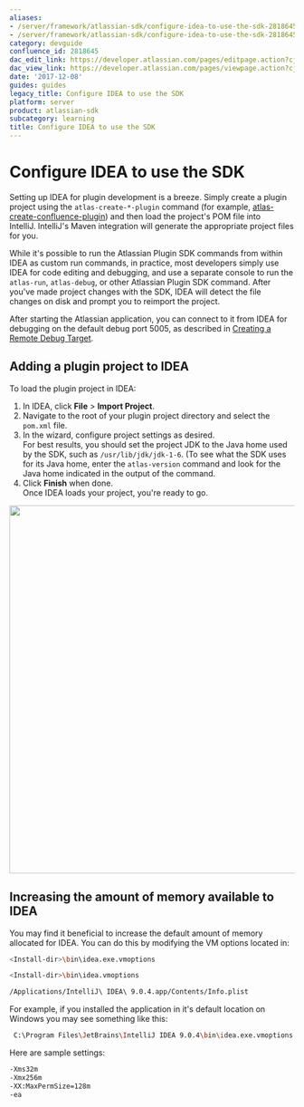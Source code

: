 ```yaml
---
aliases:
- /server/framework/atlassian-sdk/configure-idea-to-use-the-sdk-2818645.html
- /server/framework/atlassian-sdk/configure-idea-to-use-the-sdk-2818645.md
category: devguide
confluence_id: 2818645
dac_edit_link: https://developer.atlassian.com/pages/editpage.action?cjm=wozere&pageId=2818645
dac_view_link: https://developer.atlassian.com/pages/viewpage.action?cjm=wozere&pageId=2818645
date: '2017-12-08'
guides: guides
legacy_title: Configure IDEA to use the SDK
platform: server
product: atlassian-sdk
subcategory: learning
title: Configure IDEA to use the SDK
---
```

# Configure IDEA to use the SDK

Setting up IDEA for plugin development is a breeze. Simply create a plugin project using the `atlas-create-*-plugin` command (for example, [atlas-create-confluence-plugin](/server/framework/atlassian-sdk/atlas-create-confluence-plugin)) and then load the project's POM file into IntelliJ. IntelliJ's Maven integration will generate the appropriate project files for you.

While it's possible to run the Atlassian Plugin SDK commands from within IDEA as custom run commands, in practice, most developers simply use IDEA for code editing and debugging, and use a separate console to run the `atlas-run`, `atlas-debug`, or other Atlassian Plugin SDK command. After you've made project changes with the SDK, IDEA will detect the file changes on disk and prompt you to reimport the project.

After starting the Atlassian application, you can connect to it from IDEA for debugging on the default debug port 5005, as described in [Creating a Remote Debug Target](/server/framework/atlassian-sdk/creating-a-remote-debug-target). 

## Adding a plugin project to IDEA

To load the plugin project in IDEA:

1.  In IDEA, click **File** &gt; **Import Project**.
2.  Navigate to the root of your plugin project directory and select the `pom.xml` file. 
3.  In the wizard, configure project settings as desired.  
    For best results, you should set the project JDK to the Java home used by the SDK, such as `/usr/lib/jdk/jdk-1-6`. (To see what the SDK uses for its Java home, enter the `atlas-version` command and look for the Java home indicated in the output of the command.
4.  Click **Finish** when done.  
    Once IDEA loads your project, you're ready to go. 

<img src="/server/framework/atlassian-sdk/images/idea.jpg" width="650" />

## Increasing the amount of memory available to IDEA

You may find it beneficial to increase the default amount of memory allocated for IDEA. You can do this by modifying the VM options located in:

``` bash
<Install-dir>\bin\idea.exe.vmoptions
```

``` bash
<Install-dir>\bin\idea.vmoptions
```

``` bash
/Applications/IntelliJ\ IDEA\ 9.0.4.app/Contents/Info.plist
```

For example, if you installed the application in it's default location on Windows you may see something like this:

``` bash
 C:\Program Files\JetBrains\IntelliJ IDEA 9.0.4\bin\idea.exe.vmoptions
```

Here are sample settings:

``` bash
-Xms32m
-Xmx256m
-XX:MaxPermSize=128m
-ea
```








































































































































































































































































